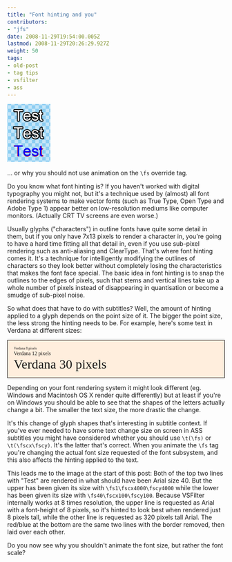 ```yaml
---
title: "Font hinting and you"
contributors:
- "jfs"
date: 2008-11-29T19:54:00.005Z
lastmod: 2008-11-29T20:26:29.927Z
weight: 50
tags:
- old-post
- tag tips
- vsfilter
- ass
---
```

![Image showing the difference between Arial size 8 scaled 40x and Arial size 320.](/img/blog/old/font-hinting.png)

... or why you should not use animation on the `\fs` override tag.

Do you know what font hinting is? If you haven't worked with digital typography you might not, but it's a technique used by (almost) all font rendering systems to make vector fonts (such as True Type, Open Type and Adobe Type 1) appear better on low-resolution mediums like computer monitors. (Actually CRT TV screens are even worse.)

Usually glyphs ("characters") in outline fonts have quite some detail in them, but if you only have 7x13 pixels to render a character in, you're going to have a hard time fitting all that detail in, even if you use sub-pixel rendering such as anti-aliasing and ClearType. That's where font hinting comes it. It's a technique for intelligently modifying the outlines of characters so they look better without completely losing the characteristics that makes the font face special. The basic idea in font hinting is to snap the outlines to the edges of pixels, such that stems and vertical lines take up a whole number of pixels instead of disappearing in quantisation or become a smudge of sub-pixel noise.

So what does that have to do with subtitles? Well, the amount of hinting applied to a glyph depends on the point size of it. The bigger the point size, the less strong the hinting needs to be. For example, here's some text in Verdana at different sizes:

<div style="font-family: Verdana; padding: 1em; border: 1px solid black; background: #fed; margin: 0;"><div style="font-size: 8px; margin: 0; padding: 0;">Verdana 8 pixels</div> <div style="font-size: 12px; margin: 0; padding: 0;">Verdana 12 pixels</div> <div style="font-size: 30px; margin: 0; padding: 0;">Verdana 30 pixels</div></div>


Depending on your font rendering system it might look different (eg. Windows and Macintosh OS X render quite differently) but at least if you're on Windows you should be able to see that the shapes of the letters actually change a bit. The smaller the text size, the more drastic the change.

It's this change of glyph shapes that's interesting in subtitle context. If you've ever needed to have some text change size on screen in ASS subtitles you might have considered whether you should use `\t(\fs)` or `\t(\fscx\fscy)`. It's the latter that's correct. When you animate the `\fs` tag you're changing the actual font size requested of the font subsystem, and this also affects the hinting applied to the text.

This leads me to the image at the start of this post: Both of the top two lines with "Test" are rendered in what should have been Arial size 40. But the upper has been given its size with `\fs1\fscx4000\fscy4000` while the lower has been given its size with `\fs40\fscx100\fscy100`. Because VSFilter internally works at 8 times resolution, the upper line is requested as Arial with a font-height of 8 pixels, so it's hinted to look best when rendered just 8 pixels tall, while the other line is requested as 320 pixels tall Arial. The red/blue at the bottom are the same two lines with the border removed, then laid over each other.

Do you now see why you shouldn't animate the font size, but rather the font scale?

